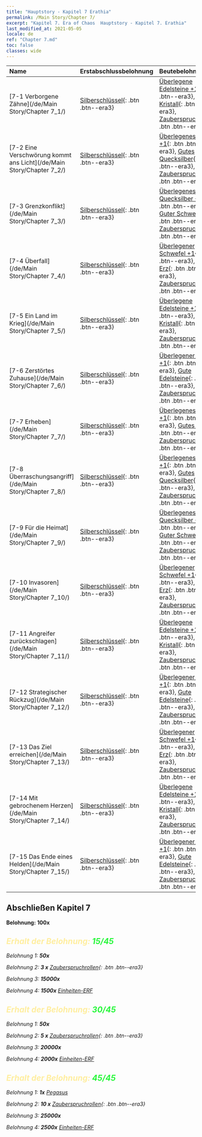 ```yaml
---
title: "Hauptstory - Kapitel 7 Erathia"
permalink: /Main Story/Chapter 7/
excerpt: "Kapitel 7. Era of Chaos  Hauptstory - Kapitel 7. Erathia"
last_modified_at: 2021-05-05
locale: de
ref: "Chapter 7.md"
toc: false
classes: wide
---
```


  | Name |  Erstabschlussbelohnung | Beutebelohnung |
  |:------------|:------------|:------------| 
  | [7-1 Verborgene Zähne](/de/Main Story/Chapter 7_1/) | [Silberschlüssel](/ItemsDE/con_693/){: .btn .btn--era3} | [Überlegene Edelsteine +1](/ItemsDE/mat_23/){: .btn .btn--era3}, [Guter Kristall](/ItemsDE/mat_17/){: .btn .btn--era3}, [Zauberspruchrollen](/ItemsDE/con_694/){: .btn .btn--era3} |
  | [7-2 Eine Verschwörung kommt ans Licht](/de/Main Story/Chapter 7_2/) | [Silberschlüssel](/ItemsDE/con_693/){: .btn .btn--era3} | [Überlegenes Holz +1](/ItemsDE/mat_20/){: .btn .btn--era3}, [Gutes Quecksilber](/ItemsDE/mat_14/){: .btn .btn--era3}, [Zauberspruchrollen](/ItemsDE/con_694/){: .btn .btn--era3} |
  | [7-3 Grenzkonflikt](/de/Main Story/Chapter 7_3/) | [Silberschlüssel](/ItemsDE/con_693/){: .btn .btn--era3} | [Überlegenes Quecksilber +1](/ItemsDE/mat_21/){: .btn .btn--era3}, [Guter Schwefel](/ItemsDE/mat_15/){: .btn .btn--era3}, [Zauberspruchrollen](/ItemsDE/con_694/){: .btn .btn--era3} |
  | [7-4 Überfall](/de/Main Story/Chapter 7_4/) | [Silberschlüssel](/ItemsDE/con_693/){: .btn .btn--era3} | [Überlegener Schwefel +1](/ItemsDE/mat_22/){: .btn .btn--era3}, [Gutes Erz](/ItemsDE/mat_12/){: .btn .btn--era3}, [Zauberspruchrollen](/ItemsDE/con_694/){: .btn .btn--era3} |
  | [7-5 Ein Land im Krieg](/de/Main Story/Chapter 7_5/) | [Silberschlüssel](/ItemsDE/con_693/){: .btn .btn--era3} | [Überlegene Edelsteine +1](/ItemsDE/mat_23/){: .btn .btn--era3}, [Guter Kristall](/ItemsDE/mat_17/){: .btn .btn--era3}, [Zauberspruchrollen](/ItemsDE/con_694/){: .btn .btn--era3} |
  | [7-6 Zerstörtes Zuhause](/de/Main Story/Chapter 7_6/) | [Silberschlüssel](/ItemsDE/con_693/){: .btn .btn--era3} | [Überlegener Kristall +1](/ItemsDE/mat_24/){: .btn .btn--era3}, [Gute Edelsteine](/ItemsDE/mat_16/){: .btn .btn--era3}, [Zauberspruchrollen](/ItemsDE/con_694/){: .btn .btn--era3} |
  | [7-7 Erheben](/de/Main Story/Chapter 7_7/) | [Silberschlüssel](/ItemsDE/con_693/){: .btn .btn--era3} | [Überlegenes Erz +1](/ItemsDE/mat_19/){: .btn .btn--era3}, [Gutes Holz](/ItemsDE/mat_13/){: .btn .btn--era3}, [Zauberspruchrollen](/ItemsDE/con_694/){: .btn .btn--era3} |
  | [7-8 Überraschungsangriff](/de/Main Story/Chapter 7_8/) | [Silberschlüssel](/ItemsDE/con_693/){: .btn .btn--era3} | [Überlegenes Holz +1](/ItemsDE/mat_20/){: .btn .btn--era3}, [Gutes Quecksilber](/ItemsDE/mat_14/){: .btn .btn--era3}, [Zauberspruchrollen](/ItemsDE/con_694/){: .btn .btn--era3} |
  | [7-9 Für die Heimat](/de/Main Story/Chapter 7_9/) | [Silberschlüssel](/ItemsDE/con_693/){: .btn .btn--era3} | [Überlegenes Quecksilber +1](/ItemsDE/mat_21/){: .btn .btn--era3}, [Guter Schwefel](/ItemsDE/mat_15/){: .btn .btn--era3}, [Zauberspruchrollen](/ItemsDE/con_694/){: .btn .btn--era3} |
  | [7-10 Invasoren](/de/Main Story/Chapter 7_10/) | [Silberschlüssel](/ItemsDE/con_693/){: .btn .btn--era3} | [Überlegener Schwefel +1](/ItemsDE/mat_22/){: .btn .btn--era3}, [Gutes Erz](/ItemsDE/mat_12/){: .btn .btn--era3}, [Zauberspruchrollen](/ItemsDE/con_694/){: .btn .btn--era3} |
  | [7-11 Angreifer zurückschlagen](/de/Main Story/Chapter 7_11/) | [Silberschlüssel](/ItemsDE/con_693/){: .btn .btn--era3} | [Überlegene Edelsteine +1](/ItemsDE/mat_23/){: .btn .btn--era3}, [Guter Kristall](/ItemsDE/mat_17/){: .btn .btn--era3}, [Zauberspruchrollen](/ItemsDE/con_694/){: .btn .btn--era3} |
  | [7-12 Strategischer Rückzug](/de/Main Story/Chapter 7_12/) | [Silberschlüssel](/ItemsDE/con_693/){: .btn .btn--era3} | [Überlegener Kristall +1](/ItemsDE/mat_24/){: .btn .btn--era3}, [Gute Edelsteine](/ItemsDE/mat_16/){: .btn .btn--era3}, [Zauberspruchrollen](/ItemsDE/con_694/){: .btn .btn--era3} |
  | [7-13 Das Ziel erreichen](/de/Main Story/Chapter 7_13/) | [Silberschlüssel](/ItemsDE/con_693/){: .btn .btn--era3} | [Überlegener Schwefel +1](/ItemsDE/mat_22/){: .btn .btn--era3}, [Gutes Erz](/ItemsDE/mat_12/){: .btn .btn--era3}, [Zauberspruchrollen](/ItemsDE/con_694/){: .btn .btn--era3} |
  | [7-14 Mit gebrochenem Herzen](/de/Main Story/Chapter 7_14/) | [Silberschlüssel](/ItemsDE/con_693/){: .btn .btn--era3} | [Überlegene Edelsteine +1](/ItemsDE/mat_23/){: .btn .btn--era3}, [Guter Kristall](/ItemsDE/mat_17/){: .btn .btn--era3}, [Zauberspruchrollen](/ItemsDE/con_694/){: .btn .btn--era3} |
  | [7-15 Das Ende eines Helden](/de/Main Story/Chapter 7_15/) | [Silberschlüssel](/ItemsDE/con_693/){: .btn .btn--era3} | [Überlegener Kristall +1](/ItemsDE/mat_24/){: .btn .btn--era3}, [Gute Edelsteine](/ItemsDE/mat_16/){: .btn .btn--era3}, [Zauberspruchrollen](/ItemsDE/con_694/){: .btn .btn--era3} |


## Abschließen Kapitel 7

 **Belohnung:**  **100x** <i class="fas fa-gem"/>



## <span style="color: #ffeea0">Erhalt der Belohnung: </span><span style="color: #27f73a">15/45</span>

 Belohnung 1:  **50x** <i class="fas fa-gem"/>

 Belohnung 2: **3 x** [Zauberspruchrollen](/ItemsDE/con_694/){: .btn .btn--era3}

 Belohnung 3:  **15000x** <i class="fas fa-coins"/>

 Belohnung 4:  **1500x** [Einheiten-ERF](/ItemsDE/con_902/)



## <span style="color: #ffeea0">Erhalt der Belohnung: </span><span style="color: #27f73a">30/45</span>

 Belohnung 1:  **50x** <i class="fas fa-gem"/>

 Belohnung 2: **5 x** [Zauberspruchrollen](/ItemsDE/con_694/){: .btn .btn--era3}

 Belohnung 3:  **20000x** <i class="fas fa-coins"/>

 Belohnung 4:  **2000x** [Einheiten-ERF](/ItemsDE/con_902/)



## <span style="color: #ffeea0">Erhalt der Belohnung: </span><span style="color: #27f73a">45/45</span>

 Belohnung 1:  **1x** [Pegasus](/de/units/Pegasus/)

 Belohnung 2: **10 x** [Zauberspruchrollen](/ItemsDE/con_694/){: .btn .btn--era3}

 Belohnung 3:  **25000x** <i class="fas fa-coins"/>

 Belohnung 4:  **2500x** [Einheiten-ERF](/ItemsDE/con_902/)

